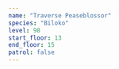 ```yaml
---
name: "Traverse Peaseblossor"
species: "Biloko"
level: 98
start_floor: 13
end_floor: 15
patrol: false
---
```

